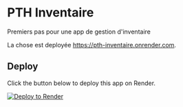 # PTH Inventaire

Premiers pas pour une app de gestion d'inventaire

La chose est deployée https://pth-inventaire.onrender.com.


## Deploy

Click the button below to deploy this app on Render.

[![Deploy to Render](https://render.com/images/deploy-to-render-button.svg)](https://render.com/deploy)

